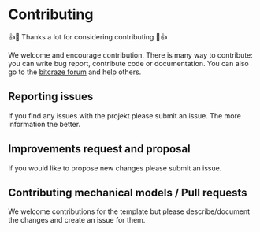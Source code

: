 Contributing
============

👍🎉 Thanks a lot for considering contributing 🎉👍

We welcome and encourage contribution. There is many way to contribute: you can
write bug report, contribute code or documentation.
You can also go to the [bitcraze forum](https://forum.bitcraze.io) and help others.

## Reporting issues

If you find any issues with the projekt please submit an issue. The more information the better.

## Improvements request and proposal

If you would like to propose new changes please submit an issue.

## Contributing mechanical models / Pull requests

We welcome contributions for the template but please describe/document the changes and create an issue for them.
